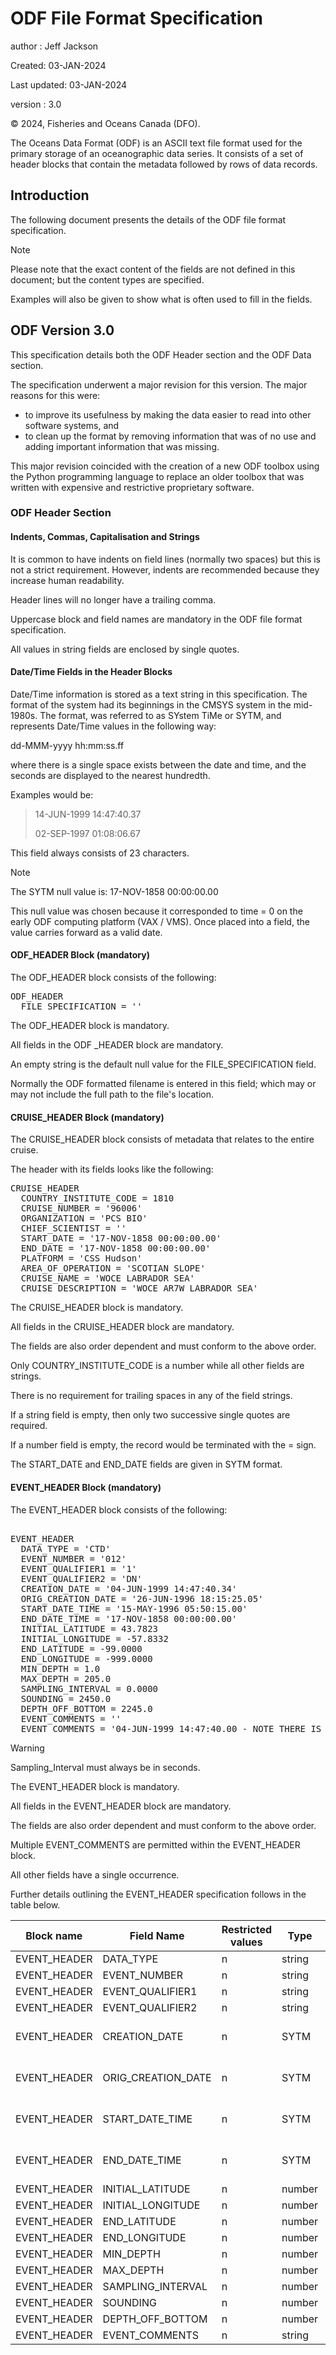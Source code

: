 # ODF File Format Specification

author : Jeff Jackson

Created: 03-JAN-2024 

Last updated: 03-JAN-2024

version : 3.0

&copy; 2024, Fisheries and Oceans Canada (DFO).

The Oceans Data Format (ODF) is an ASCII text file format used for the primary storage of an oceanographic data series. 
It consists of a set of header blocks that contain the metadata followed by rows of data records.


## Introduction

The following document presents the details of the ODF file format specification.

> [!NOTE]
> Please note that the exact content of the fields are not defined in this document; but the content types are 
> specified.
> 
> Examples will also be given to show what is often used to fill in the fields.


## ODF Version 3.0

This specification details both the ODF Header section and the ODF Data section.

The specification underwent a major revision for this version. The major reasons for this were:
- to improve its usefulness by making the data easier to read into other software systems, and
- to clean up the format by removing information that was of no use and adding important information that was missing.

This major revision coincided with the creation of a new ODF toolbox using the Python programming language to replace
an older toolbox that was written with expensive and restrictive proprietary software.

### ODF Header Section

#### Indents, Commas, Capitalisation and Strings

It is common to have indents on field lines (normally two spaces) but this is not a strict requirement. 
However, indents are recommended because they increase human readability.

Header lines will no longer have a trailing comma.

Uppercase block and field names are mandatory in the ODF file format specification.

All values in string fields are enclosed by single quotes.

#### Date/Time Fields in the Header Blocks

Date/Time information is stored as a text string in this specification. 
The format of the system had its beginnings in the CMSYS system in the mid-1980s. 
The format, was referred to as SYstem TiMe or SYTM, and represents Date/Time values in the following way:

dd-MMM-yyyy hh:mm:ss.ff

where there is a single space exists between the date and time, and the seconds are displayed to the nearest hundredth. 

Examples would be:

> 14-JUN-1999 14:47:40.37
> 
> 02-SEP-1997 01:08:06.67

This field always consists of 23 characters. 

> [!NOTE]
> The SYTM null value is: 17-NOV-1858 00:00:00.00
> 
> This null value was chosen because it corresponded to time = 0 on the early ODF computing platform (VAX / VMS). 
> Once placed into a field, the value carries forward as a valid date.

#### ODF_HEADER Block (mandatory)

The ODF_HEADER block consists of the following:

<pre>
ODF_HEADER
  FILE_SPECIFICATION = ''
</pre>

The ODF_HEADER block is mandatory.

All fields in the ODF _HEADER block are mandatory.

An empty string is the default null value for the FILE_SPECIFICATION field.

Normally the ODF formatted filename is entered in this field; which may or may not include the full path to the 
file's location.

#### CRUISE_HEADER Block (mandatory)

The CRUISE_HEADER block consists of metadata that relates to the entire cruise. 

The header with its fields looks like the following:

<pre>
CRUISE_HEADER
  COUNTRY_INSTITUTE_CODE = 1810
  CRUISE_NUMBER = '96006'
  ORGANIZATION = 'PCS BIO'
  CHIEF_SCIENTIST = ''
  START_DATE = '17-NOV-1858 00:00:00.00'
  END_DATE = '17-NOV-1858 00:00:00.00'
  PLATFORM = 'CSS Hudson'
  AREA_OF_OPERATION = 'SCOTIAN SLOPE'
  CRUISE_NAME = 'WOCE LABRADOR SEA'
  CRUISE_DESCRIPTION = 'WOCE AR7W LABRADOR SEA'
</pre>

The CRUISE_HEADER block is mandatory.

All fields in the CRUISE_HEADER block are mandatory.

The fields are also order dependent and must conform to the above order.

Only COUNTRY_INSTITUTE_CODE is a number while all other fields are strings.

There is no requirement for trailing spaces in any of the field strings.

If a string field is empty, then only two successive single quotes are required.

If a number field is empty, the record would be terminated with the = sign.

The START_DATE and END_DATE fields are given in SYTM format. 

#### EVENT_HEADER Block (mandatory)

The EVENT_HEADER block consists of the following:

<pre>

EVENT_HEADER
  DATA_TYPE = 'CTD'
  EVENT_NUMBER = '012'
  EVENT_QUALIFIER1 = '1'
  EVENT_QUALIFIER2 = 'DN'
  CREATION_DATE = '04-JUN-1999 14:47:40.34'
  ORIG_CREATION_DATE = '26-JUN-1996 18:15:25.05'
  START_DATE_TIME = '15-MAY-1996 05:50:15.00'
  END_DATE_TIME = '17-NOV-1858 00:00:00.00'
  INITIAL_LATITUDE = 43.7823
  INITIAL_LONGITUDE = -57.8332
  END_LATITUDE = -99.0000
  END_LONGITUDE = -999.0000
  MIN_DEPTH = 1.0
  MAX_DEPTH = 205.0
  SAMPLING_INTERVAL = 0.0000
  SOUNDING = 2450.0
  DEPTH_OFF_BOTTOM = 2245.0
  EVENT_COMMENTS = ''
  EVENT_COMMENTS = '04-JUN-1999 14:47:40.00 - NOTE THERE IS BAD DATA FROM SURFACE TO 10 DBARS'
</pre>

> [!WARNING]
> 
> Sampling_Interval must always be in seconds. 

The EVENT_HEADER block is mandatory. 

All fields in the EVENT_HEADER block are mandatory. 

The fields are also order dependent and must conform to the above order.

Multiple EVENT_COMMENTS are permitted within the EVENT_HEADER block. 

All other fields have a single occurrence.

Further details outlining the EVENT_HEADER specification follows in the table below.

| Block name   | Field Name         | Restricted values | Type   | Field Mandatory | Content Mandatory | Number of Occurrences | Default Value | Null Value              |
| ------------ | ------------------ | ----------------- | ------ | --------------- | ----------------- | --------------------- | ------------- | ----------------------- |
| EVENT_HEADER | DATA_TYPE          | n                 | string | y               | n                 | 1                     | empty         | none                    |
| EVENT_HEADER | EVENT_NUMBER       | n                 | string | y               | n                 | 1                     | empty         | none                    |
| EVENT_HEADER | EVENT_QUALIFIER1   | n                 | string | y               | n                 | 1                     | empty         | none                    |
| EVENT_HEADER | EVENT_QUALIFIER2   | n                 | string | y               | n                 | 1                     | empty         | none                    |
| EVENT_HEADER | CREATION_DATE      | n                 | SYTM   | y               | n                 | 1                     | empty         | 17-NOV-1858 00:00:00.00 |
| EVENT_HEADER | ORIG_CREATION_DATE | n                 | SYTM   | y               | n                 | 1                     | empty         | 17-NOV-1858 00:00:00.00 |
| EVENT_HEADER | START_DATE_TIME    | n                 | SYTM   | y               | n                 | 1                     | empty         | 17-NOV-1858 00:00:00.00 |
| EVENT_HEADER | END_DATE_TIME      | n                 | SYTM   | y               | n                 | 1                     | empty         | 17-NOV-1858 00:00:00.00 |
| EVENT_HEADER | INITIAL_LATITUDE   | n                 | number | y               | n                 | 1                     | empty         | \-99                    |
| EVENT_HEADER | INITIAL_LONGITUDE  | n                 | number | y               | n                 | 1                     | empty         | \-999                   |
| EVENT_HEADER | END_LATITUDE       | n                 | number | y               | n                 | 1                     | empty         | \-99                    |
| EVENT_HEADER | END_LONGITUDE      | n                 | number | y               | n                 | 1                     | empty         | \-999                   |
| EVENT_HEADER | MIN_DEPTH          | n                 | number | y               | n                 | 1                     | empty         | none                    |
| EVENT_HEADER | MAX_DEPTH          | n                 | number | y               | n                 | 1                     | empty         | none                    |
| EVENT_HEADER | SAMPLING_INTERVAL  | n                 | number | y               | n                 | 1                     | empty         | none                    |
| EVENT_HEADER | SOUNDING           | n                 | number | y               | n                 | 1                     | empty         | none                    |
| EVENT_HEADER | DEPTH_OFF_BOTTOM   | n                 | number | y               | n                 | 1                     | empty         | none                    |
| EVENT_HEADER | EVENT_COMMENTS     | n                 | string | y               | n                 | 1+                    | empty         | none                    |

